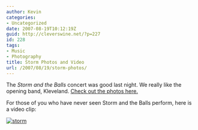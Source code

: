 ```yaml
---
author: Kevin
categories:
- Uncategorized
date: 2007-08-19T10:12:19Z
guid: http://cleverswine.net/?p=227
id: 228
tags:
- Music
- Photography
title: Storm Photos and Video
url: /2007/08/19/storm-photos/
---
```


The _Storm and the Balls_ concert was good last night. We really like the opening band, Kleveland. [Check out the photos here.](http://www.flickr.com/photos/cleverswine/)

For those of you who have never seen Storm and the Balls perform, here is a video clip:
  
[<img src="https://i0.wp.com/farm2.static.flickr.com/1142/1173442274_e2aa09fbe3_t_d.jpg?w=840" alt="storm" data-recalc-dims="1" />](/kn-video/Storm.avi)